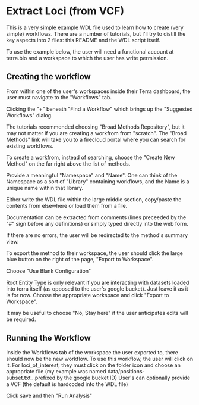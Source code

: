 # Extract Loci (from VCF)
This is a very simple example WDL file used to learn how to create (very simple) workflows. There are a number of tutorials, but I'll try to distill the key aspects into 2 files: this README and the WDL script itself. 

To use the example below, the user will need a functional account at terra.bio and a workspace to which the user has write permission.

## Creating the workflow
From within one of the user's workspaces inside their Terra dashboard, the user must navigate to the "Workflows" tab. 

Clicking the "+" beneath "Find a Workflow" which brings up the "Suggested Workflows" dialog. 

The tutorials recommended choosing "Broad Methods Repository", but it may not matter if you are creating a workfrom from "scratch". The "Broad Methods" link will take you to a firecloud portal where you can search for existing workflows.

To create a workfrom, instead of searching, choose the "Create New Method" on the far right above the list of methods. 

Provide a meaningful "Namespace" and "Name". One can think of the Namespace as a sort of "Library" containing workflows, and the Name is a unique name within that library.

Either write the WDL file within the large middle section, copy/paste the contents from elsewhere or load them from a file. 

Documentation can be extracted from comments (lines preceeded by the "#" sign before any definitions) or simply typed directly into the web form. 

If there are no errors, the user will be redirected to the method's summary view. 

To export the method to their workspace, the user should click the large blue button on the right of the page, "Export to Workspace". 

Choose "Use Blank Configuration"

Root Entity Type is only relevant if you are interacting with datasets loaded into terra itself (as opposed to the user's google bucket). Just leave it as it is for now. Choose the appropriate workspace and click "Export to Workspace". 

It may be useful to choose "No, Stay here" if the user anticipates edits will be required. 

## Running the Workflow
Inside the Workflows tab of the workspace the user exported to, there should now be the new workflow. To use this workflow, the user will click on it. For loci_of_interest, they must click on the folder icon and choose an appropriate file (my example was named data/positions-subset.txt...prefixed by the google bucket ID) User's can optionally provide a VCF (the default is hardcoded into the WDL file)

Click save and then "Run Analysis"


